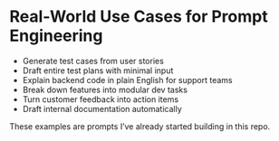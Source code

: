 # Real-World Use Cases for Prompt Engineering

- Generate test cases from user stories
- Draft entire test plans with minimal input
- Explain backend code in plain English for support teams
- Break down features into modular dev tasks
- Turn customer feedback into action items
- Draft internal documentation automatically

These examples are prompts I’ve already started building in this repo.
